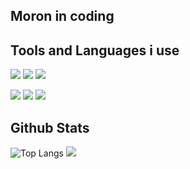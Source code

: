 ## Moron in coding

## Tools and Languages i use
![](https://img.shields.io/badge/Editor%20JS-Webstorm-darkred) ![](https://img.shields.io/badge/Editor%20PY-Pycharm-darkred) ![](https://img.shields.io/badge/Editor%20Java-Intellij%20IDEA-darkred)

![](https://img.shields.io/badge/Code-Java-darkred?&logo=java) ![](https://img.shields.io/badge/Code-JavaScript-darkred?&logo=javascript) ![](https://img.shields.io/badge/Code-Python-darkred?&logo=python)

## Github Stats
![Top Langs](https://github-readme-stats.vercel.app/api/top-langs/?username=JustReddy7397&theme=dark&exclude_repo=milkyway.github.io,reddybot.github.io) ![](https://github-readme-stats.vercel.app/api?username=JustReddy7397&show_icons=true&theme=dark)


